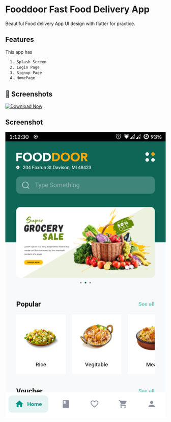 
# Fooddoor Fast Food Delivery App

Beautiful Food delivery App UI design with flutter for practice.
## Features

This app has

```bash
  1. Splash Screen
  2. Login Page
  3. Signup Page
  4. HomePage
```
    
## 🔗 Screenshots
[![Download Now](https://img.shields.io/badge/Download-1DA1F2?style=for-the-badge&logo=download&logoColor=white)](ss/ss.zip)


## Screenshot
![Screenshot](ss/screen3.png)